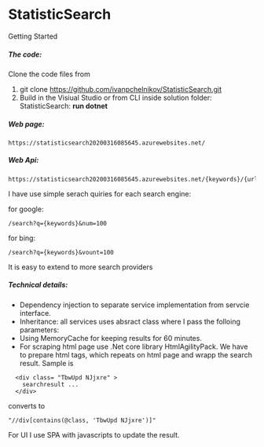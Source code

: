 # StatisticSearch

Getting Started

##### The code: 
Clone the code files from 

1. git clone https://github.com/ivanpchelnikov/StatisticSearch.git
2. Build in the Visiual Studio or 
   from CLI inside solution folder: StatisticSearch:
      <b>run dotnet</b>

##### Web page:
```
https://statisticsearch20200316085645.azurewebsites.net/
```
##### Web Api:
```
https://statisticsearch20200316085645.azurewebsites.net/{keywords}/{urltag}
```
I have use simple serach quiries for each search engine:

for google: 
```
/search?q={keywords}&num=100
```
for bing: 
```
/search?q={keywords}&vount=100
```
It is easy to extend to more search providers
##### Technical details:

- Dependency injection to separate service implementation from servcie interface.
- Inheritance: all services uses absract class where I pass the folloing parameters:
- Using MemoryCache for keeping results for 60 minutes.
- For scraping html page use .Net core library  HtmlAgilityPack.
  We have to prepare html tags, which repeats on html page and wrapp the search result. 
  Sample is 
 ```
   <div class= "TbwUpd NJjxre" > 
     searchresult ...
   </div>
 ```  
converts to 
```
"//div[contains(@class, 'TbwUpd NJjxre')]"
```
For UI I use SPA with javascripts to update the result.
